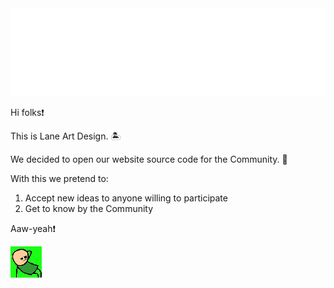 <img src="https://raw.githubusercontent.com/Lane-Art-Design/website/main/img/logo/logo.png"/>

Hi folks❗

This is Lane Art Design. 🏝️ 

We decided to open our website source code for the Community. 💪

With this we pretend to:
1. Accept new ideas to anyone willing to participate
2. Get to know by the Community

Aaw-yeah❗

<img src="https://raw.githubusercontent.com/Lane-Art-Design/website/main/img/aaw-yeah.gif"/>

